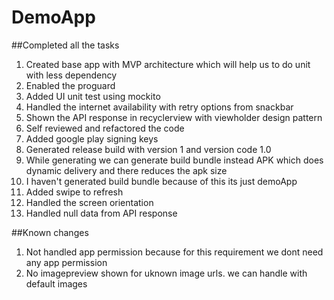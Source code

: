 # DemoApp

##Completed all the tasks
1. Created base app with MVP architecture which will help us to do unit with less dependency
2. Enabled the proguard 
3. Added UI unit test using mockito
4. Handled the internet availability with retry options from snackbar
5. Shown the API response in recyclerview with viewholder design pattern
6. Self reviewed and refactored the code
7. Added google play signing keys
8. Generated release build with version 1 and version code 1.0
9. While generating we can generate build bundle instead APK which does dynamic delivery and there reduces the apk size
10. I haven't generated build bundle because of this its just demoApp
11. Added swipe to refresh 
12. Handled the screen orientation 
13. Handled null data from API response

##Known changes
1. Not handled app permission because for this requirement we dont need any app permission
2. No imagepreview shown for uknown image urls. we can handle with default images
  
